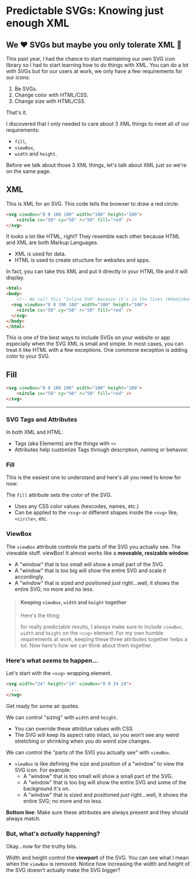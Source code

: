 # Predictable SVGs: Knowing just enough XML

## We ❤️ SVGs but maybe you only __tolerate__ XML 👀

This past year, I had the chance to start maintaining our own SVG icon library so I had to start learning how to do things with XML.
You can do a lot with SVGs but for our users at work, we only have a few requirements for our icons:

1. Be SVGs.
2. Change color with HTML/CSS.
3. Change size with HTML/CSS. 

That's it.

I discovered that I only needed to care about 3 XML things to meet all of our requirements: 

- `fill`, 
- `viewBox`, 
- `width` and `height`.

Before we talk about those 3 XML things, let's talk about XML just so we're on the same page.

## XML

This is XML for an SVG. This code tells the browser to draw a red circle:

```html
<svg viewBox="0 0 100 100" width="100" height="100">
	<circle cx="50" cy="50" r="50" fill="red" />
</svg>
```

It looks a lot like HTML, right?
They resemble each other because HTML and XML are both Markup Languages.
- XML is used for data.
- HTML is used to create structure for websites and apps.

In fact, you can take this XML and put it directly in your HTML file and it will display.

```html
<html>
<body>
	<!-- We call this "inline SVG" because it's in the lines (#dadjokes) -->
  <svg viewBox="0 0 100 100" width="100" height="100">
    <circle cx="50" cy="50" r="50" fill="red" />
  </svg>
</body>
</html>
```

This is one of the best ways to include SVGs on your website or app especially when the SVG XML is small and simple.
In most cases, you can treat it like HTML with a few exceptions. One commone exception is adding color to your SVG.

## Fill

```html
<svg viewBox="0 0 100 100" width="100" height="100">
	<circle cx="50" cy="50" r="50" fill="red" />
</svg>
```









----------------

### SVG Tags and Attributes

In both XML and HTML:
- Tags (aka Elements) are the things with `<>`
- Attributes help customize Tags through description, naming or behavior.

### Fill

This is the easiest one to understand and here's all you need to know for now:

The `fill` attribute sets the color of the SVG.
- Uses any CSS color values (hexcodes, names, etc.)
- Can be applied to the `<svg>` or different shapes inside the `<svg>` like, `<circle>`, etc.

### ViewBox

The `viewBox` attribute controls the parts of the SVG you actually see. The viewable stuff. viewBox!
It almost works like a __moveable, resizable window__.
- A "window" that is too small will show a small part of the SVG.
- A "window" that is too big will show the entire SVG and scale it accordingly.
- A "window" that is sized and positioned _just_ right...well, it shows the entire SVG; no more and no less.


> #### Keeping `viewBox`, `width` and `height` together
>
> Here's the thing: 
>
> for really predictable results, I always make sure to include `viewBox`, `width` and `height` on the `<svg>` element.
For my own humble requirements at work, keeping these three attributes together helps a lot. Now here's how we can think about them together.

### Here's what _seems_ to happen...

Let's start with the `<svg>` wrapping element.

```html
<svg width="24" height="24" viewBox="0 0 24 24">
  ...
</svg>
```

Get ready for some air quotes. 

We can control "sizing" with `width` and `height`. 

- You can override these attribtue values with CSS
- The SVG will keep its aspect ratio intact, so you won't see any weird stretching or shrinking when you do weird size changes. 

We can control the "parts of the SVG you actually see" with `viewBox`.

- `viewBox` is like defining the size and position of a "window" to view the SVG icon. For example:
	- A "window" that is too small will show a small part of the SVG.
	- A "window" that is too big will show the entire SVG and some of the background it's on.
	- A "window" that is sized and positioned _just_ right...well, it shows the entire SVG; no more and no less.

**Bottom line**: Make sure these attributes are always present and they should always match.

### But, what's _actually_ happening?

Okay...now for the truthy bits.

Width and height control the **viewport** of the SVG. You can see what I mean when the `viewBox` is removed. Notice how increasing the width and height of the SVG doesn't actually make the SVG bigger?
<!--
<p data-height="500" data-theme-id="0" data-slug-hash="zoxLNj" data-default-tab="result" data-user="brianhan" data-embed-version="2" data-pen-title="Inline SVG width and height" class="codepen">See the Pen <a href="http://codepen.io/brianhan/pen/zoxLNj/">Inline SVG width and height</a> by Brian Han (<a href="http://codepen.io/brianhan">@brianhan</a>) on <a href="http://codepen.io">CodePen</a>.</p>
<script async src="https://production-assets.codepen.io/assets/embed/ei.js"></script>-->



 







